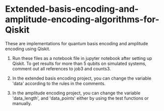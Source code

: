 # Extended-basis-encoding-and-amplitude-encoding-algorithms-for-Qiskit
These are implementations for quantum basis encoding and amplitude encoding using Qiskit. 

1.  Run these files as a notebook file in jupyter notebook after setting up Qiskit. 
    To get results for more than 5 qubits on simulated systems, comment out all references to job3 and counts3.

2.  In the extended basis encoding project, you can change the variable 'data' according to the rules in the comments. 

3.  In the amplitude encoding project, you can change the variable 'data_length', and 'data_points' either by using the test functions or manually. 
    
